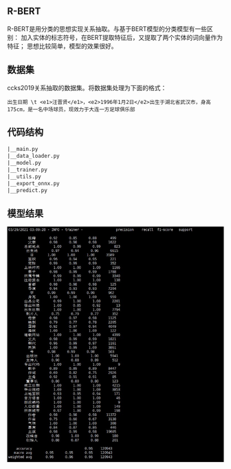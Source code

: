 ## R-BERT
R-BERT是用分类的思想实现关系抽取。与基于BERT模型的分类模型有一些区别：
加入实体的标志符号，在BERT提取特征后，又提取了两个实体的词向量作为特征；
思想比较简单，模型的效果很好。
## 数据集
   ccks2019关系抽取的数据集。将数据集处理为下面的格式：
 ```
出生日期 \t <e1>汪晋贤</e1>，<e2>1996年1月2日</e2>出生于湖北省武汉市，身高175cm，是一名中场球员，现效力于大连一方足球俱乐部
```
## 代码结构
```
|__main.py
|__data_loader.py
|__model.py
|__trainer.py
|__utils.py
|__export_onnx.py
|__predict.py
```
## 模型结果
![avatar](./data/eval_result.jpg)